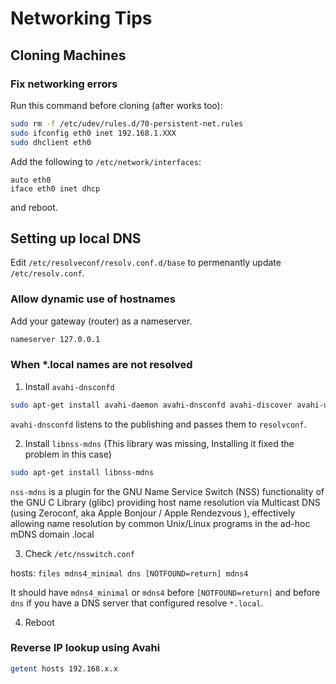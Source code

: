 # Networking Tips

## Cloning Machines

### Fix networking errors
Run this command before cloning (after works too):
```bash
sudo rm -f /etc/udev/rules.d/70-persistent-net.rules
sudo ifconfig eth0 inet 192.168.1.XXX
sudo dhclient eth0
```
Add the following to `/etc/network/interfaces`:
```
auto eth0
iface eth0 inet dhcp
```
and reboot.

## Setting up local DNS

Edit `/etc/resolveconf/resolv.conf.d/base` to permenantly update `/etc/resolv.conf`.

### Allow dynamic use of hostnames
Add your gateway (router) as a nameserver.
```bash
nameserver 127.0.0.1
```

### When *.local names are not resolved
1. Install ```avahi-dnsconfd```

 ```bash
 sudo apt-get install avahi-daemon avahi-dnsconfd avahi-discover avahi-utils
 ```
 ```avahi-dnsconfd``` listens to the publishing and passes them to ```resolvconf```.

2. Install ```libnss-mdns``` (This library was missing, Installing it fixed the problem in this case)
 ```bash
 sudo apt-get install libnss-mdns
 ```
 ```nss-mdns``` is a plugin for the GNU Name Service Switch (NSS) functionality of the GNU C Library (glibc) providing host name resolution via Multicast DNS (using Zeroconf, aka Apple Bonjour / Apple Rendezvous ), effectively allowing name resolution by common Unix/Linux programs in the ad-hoc mDNS domain .local

3. Check ```/etc/nsswitch.conf```

 hosts:     ```files mdns4_minimal dns [NOTFOUND=return] mdns4```

 It should have ```mdns4_minimal``` or ```mdns4``` before ```[NOTFOUND=return]``` and before ```dns``` if you have a DNS server that configured resolve ```*.local```.

4. Reboot

### Reverse IP lookup using Avahi
```bash
getent hosts 192.168.x.x
```
